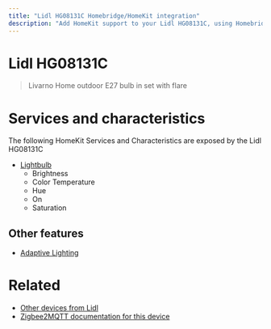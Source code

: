 ```yaml
---
title: "Lidl HG08131C Homebridge/HomeKit integration"
description: "Add HomeKit support to your Lidl HG08131C, using Homebridge, Zigbee2MQTT and homebridge-z2m."
---
```

<!---
This file has been GENERATED using src/docgen/docgen.ts
DO NOT EDIT THIS FILE MANUALLY!
-->
# Lidl HG08131C
> Livarno Home outdoor E27 bulb in set with flare


# Services and characteristics
The following HomeKit Services and Characteristics are exposed by
the Lidl HG08131C

* [Lightbulb](../../light.md)
  * Brightness
  * Color Temperature
  * Hue
  * On
  * Saturation


## Other features
* [Adaptive Lighting](../../light.md)


# Related
* [Other devices from Lidl](../index.md#lidl)
* [Zigbee2MQTT documentation for this device](https://www.zigbee2mqtt.io/devices/HG08131C.html)